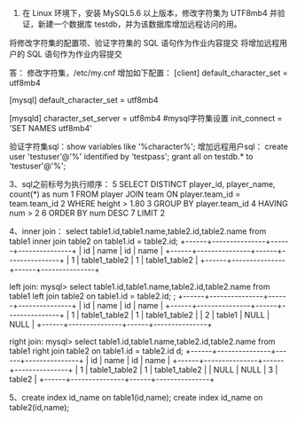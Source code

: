 1. 在 Linux 环境下，安装 MySQL5.6 以上版本，修改字符集为 UTF8mb4 并验证，新建一个数据库 testdb，并为该数据库增加远程访问的用。

将修改字符集的配置项、验证字符集的 SQL 语句作为作业内容提交
将增加远程用户的 SQL 语句作为作业内容提交

答：
修改字符集，/etc/my.cnf 增加如下配置：
[client]
default_character_set = utf8mb4
	
[mysql]
default_character_set = utf8mb4

[mysqld]
character_set_server = utf8mb4   #mysql字符集设置
init_connect = 'SET NAMES utf8mb4'

验证字符集sql：show variables like '%character%';
增加远程用户sql：
create user 'testuser'@'%' identified by 'testpass';
grant all on testdb.* to 'testuser'@'%';


3、sql之前标号为执行顺序：
 5   SELECT DISTINCT player_id, player_name, count(*) as num 
 1   FROM player JOIN team ON player.team_id = team.team_id 
 2   WHERE height > 1.80 
 3   GROUP BY player.team_id 
 4   HAVING num > 2 
 6   ORDER BY num DESC 
 7   LIMIT 2

4、inner join：
select table1.id,table1.name,table2.id,table2.name from table1 inner join table2 on table1.id = table2.id;
+------+---------------+------+---------------+
| id   | name          | id   | name          |
+------+---------------+------+---------------+
|    1 | table1_table2 |    1 | table1_table2 |
+------+---------------+------+---------------+

left join:
mysql> select table1.id,table1.name,table2.id,table2.name from table1 left join table2 on table1.id = table2.id;
;
+------+---------------+------+---------------+
| id   | name          | id   | name          |
+------+---------------+------+---------------+
|    1 | table1_table2 |    1 | table1_table2 |
|    2 | table1        | NULL | NULL          |
+------+---------------+------+---------------+

right join:
mysql> select table1.id,table1.name,table2.id,table2.name from table1 right join table2 on table1.id = table2.id
d;
+------+---------------+------+---------------+
| id   | name          | id   | name          |
+------+---------------+------+---------------+
|    1 | table1_table2 |    1 | table1_table2 |
| NULL | NULL          |    3 | table2        |
+------+---------------+------+---------------+

5、create index id_name on table1(id,name);
create index id_name on table2(id,name);

